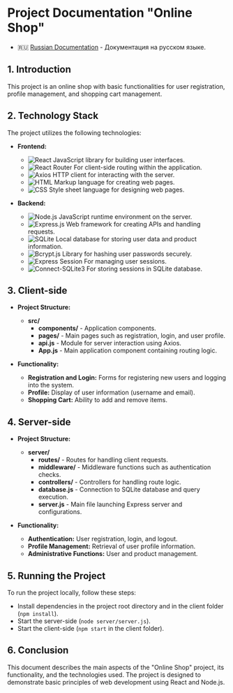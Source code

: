 # Project Documentation "Online Shop"

- :ru: [Russian Documentation](./lang-docs/ru.md) - Документация на русском языке.

## 1. Introduction

This project is an online shop with basic functionalities for user registration, profile management, and shopping cart management.

## 2. Technology Stack

The project utilizes the following technologies:

- **Frontend:**

  - ![React](https://img.shields.io/badge/-React-61DAFB?logo=react&logoColor=white&style=flat) JavaScript library for building user interfaces.
  - ![React Router](https://img.shields.io/badge/-React_Router-CA4245?logo=react-router&logoColor=white&style=flat) For client-side routing within the application.
  - ![Axios](https://img.shields.io/badge/-Axios-61DAFB?logo=axios&logoColor=white&style=flat) HTTP client for interacting with the server.
  - ![HTML](https://img.shields.io/badge/-HTML-E34F26?logo=html5&logoColor=white&style=flat) Markup language for creating web pages.
  - ![CSS](https://img.shields.io/badge/-CSS-1572B6?logo=css3&logoColor=white&style=flat) Style sheet language for designing web pages.

- **Backend:**
  - ![Node.js](https://img.shields.io/badge/-Node.js-339933?logo=node.js&logoColor=white&style=flat) JavaScript runtime environment on the server.
  - ![Express.js](https://img.shields.io/badge/-Express.js-000000?logo=express&logoColor=white&style=flat) Web framework for creating APIs and handling requests.
  - ![SQLite](https://img.shields.io/badge/-SQLite-003B57?logo=sqlite&logoColor=white&style=flat) Local database for storing user data and product information.
  - ![Bcrypt.js](https://img.shields.io/badge/-Bcrypt.js-2A2D2E?logo=npm&logoColor=white&style=flat) Library for hashing user passwords securely.
  - ![Express Session](https://img.shields.io/badge/-Express_Session-000000?logo=express&logoColor=white&style=flat) For managing user sessions.
  - ![Connect-SQLite3](https://img.shields.io/badge/-Connect_SQLite3-003B57?style=flat) For storing sessions in SQLite database.

## 3. Client-side

- **Project Structure:**

  - **src/**
    - **components/** - Application components.
    - **pages/** - Main pages such as registration, login, and user profile.
    - **api.js** - Module for server interaction using Axios.
    - **App.js** - Main application component containing routing logic.

- **Functionality:**
  - **Registration and Login:** Forms for registering new users and logging into the system.
  - **Profile:** Display of user information (username and email).
  - **Shopping Cart:** Ability to add and remove items.

## 4. Server-side

- **Project Structure:**

  - **server/**
    - **routes/** - Routes for handling client requests.
    - **middleware/** - Middleware functions such as authentication checks.
    - **controllers/** - Controllers for handling route logic.
    - **database.js** - Connection to SQLite database and query execution.
    - **server.js** - Main file launching Express server and configurations.

- **Functionality:**
  - **Authentication:** User registration, login, and logout.
  - **Profile Management:** Retrieval of user profile information.
  - **Administrative Functions:** User and product management.

## 5. Running the Project

To run the project locally, follow these steps:

- Install dependencies in the project root directory and in the client folder (`npm install`).
- Start the server-side (`node server/server.js`).
- Start the client-side (`npm start` in the client folder).

## 6. Conclusion

This document describes the main aspects of the "Online Shop" project, its functionality, and the technologies used. The project is designed to demonstrate basic principles of web development using React and Node.js.
